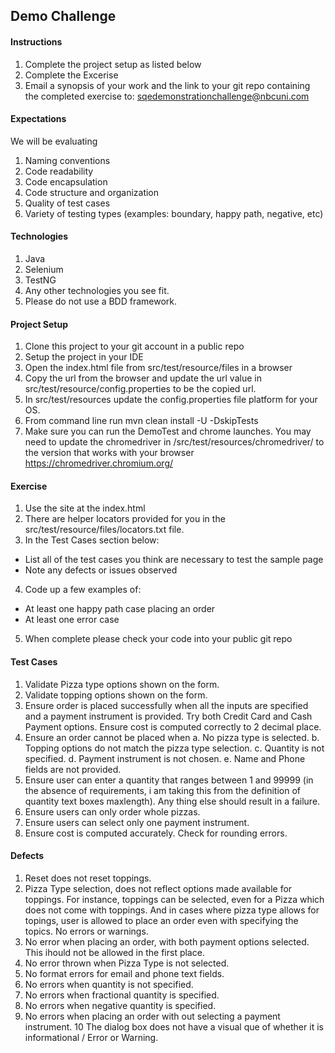 ## Demo Challenge

#### Instructions
1. Complete the project setup as listed below
2. Complete the Excerise
3. Email a synopsis of your work and the link to your git repo containing the completed exercise to: sqedemonstrationchallenge@nbcuni.com


#### Expectations
We will be evaluating
1. Naming conventions
2. Code readability
3. Code encapsulation
4. Code structure and organization
5. Quality of test cases
6. Variety  of testing types (examples: boundary, happy path, negative, etc) 


#### Technologies
1. Java
2. Selenium
3. TestNG
4. Any other technologies you see fit.
5. Please do not use a BDD framework.

#### Project Setup
1. Clone this project to your git account in a public repo
2. Setup the project in your IDE
3. Open the index.html file from src/test/resource/files in a browser
4. Copy the url from the browser and update the url value in src/test/resource/config.properties to be the copied url.
5. In src/test/resources update the config.properties file platform for your OS.
6. From command line run mvn clean install -U -DskipTests
7. Make sure you can run the DemoTest and chrome launches.  You may need to update the chromedriver in /src/test/resources/chromedriver/ to the version that works with your browser
   https://chromedriver.chromium.org/


#### Exercise
1. Use the site at the index.html
2. There are helper locators provided for you in the src/test/resource/files/locators.txt file.
3. In the Test Cases section below:
  - List all of the test cases you think are necessary to test the sample page
  - Note any defects or issues observed
4. Code up a few examples of:
  - At least one happy path case placing an order
  - At least one error case
5. When complete please check your code into your public git repo

#### Test Cases

 1. Validate Pizza type options shown on the form.
 2. Validate topping  options shown on the form.
 3. Ensure order is placed successfully when all the inputs are specified and a payment instrument is provided. Try both Credit Card and Cash Payment options. Ensure cost is computed correctly to 2 decimal place.
 4. Ensure an order cannot be placed when 
      a. No pizza type is selected.
      b. Topping options do not match the pizza type selection.
      c. Quantity is not specified.
      d. Payment instrument is not chosen.
      e. Name and Phone fields are not provided.
 5. Ensure user can enter a quantity that ranges between 1 and 99999 (in the absence of requirements, i am taking this from the definition of quantity text boxes maxlength). Any thing else should result in a failure.
 6. Ensure users can only order whole pizzas.
 7. Ensure users can select only one payment instrument.
 8. Ensure cost is computed accurately. Check for rounding errors.
 


 #### Defects

 1. Reset does not reset toppings.
 2. Pizza Type selection, does not reflect options made available for toppings. For instance, toppings can be selected, even for a Pizza which does not come with toppings. And in cases where pizza type allows for topings, user is allowed to place an order even with specifying the topics. No errors or warnings.
 3. No error when placing an order, with both payment options selected. This ihould not be allowed in the first place.
 4. No error thrown when Pizza Type is not selected.
 5. No format errors for email and phone text fields.
 6. No errors when quantity is not specified.
 7. No errors when fractional quantity is specified.
 8. No errors when negative quantity is specified.
 9. No errors when placing an order with out selecting a payment instrument.
 10 The dialog box does not have a visual que of whether it is informational / Error or Warning.


